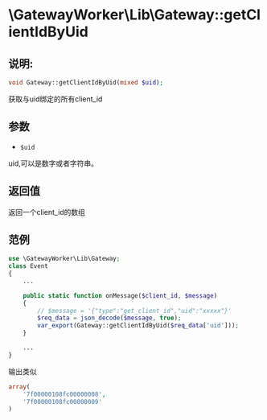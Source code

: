 # \GatewayWorker\Lib\Gateway::getClientIdByUid

## 说明:
```php
void Gateway::getClientIdByUid(mixed $uid);
```

获取与uid绑定的所有client_id

## 参数

* ```$uid```

uid,可以是数字或者字符串。

## 返回值
返回一个client_id的数组

## 范例
```php
use \GatewayWorker\Lib\Gateway;
class Event
{
    ...

    public static function onMessage($client_id, $message)
    {
        // $message = '{"type":"get_client_id","uid":"xxxxx"}'
        $req_data = json_decode($message, true);
        var_export(Gateway::getClientIdByUid($req_data['uid']));
    }

    ...
}

```

输出类似
```php
array(
    '7f00000108fc00000008',
    '7f00000108fc00000009'
)
```
